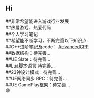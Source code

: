 ## Hi 
##非常希望能进入游戏行业发展  
##热爱游戏、热爱代码  
##个人学习笔记  
##希望能不断学习，不断完善以下知识点:  
##C++进阶笔记及code：  [AdvancedCPP](https://github.com/KantJian/AdvancedCPP)  
##数据结构：待完善...  
##UE Slate：待完善...    
##Lua脚本语言  待完善...  
##23钟设计模式：待完善...  
##UE网络同步 RPC：待完善...    
##UE GamePlay框架：待完善...    
:smile:

